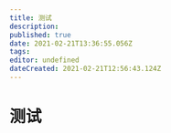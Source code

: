 ```yaml
---
title: 测试
description: 
published: true
date: 2021-02-21T13:36:55.056Z
tags: 
editor: undefined
dateCreated: 2021-02-21T12:56:43.124Z
---
```


# 测试